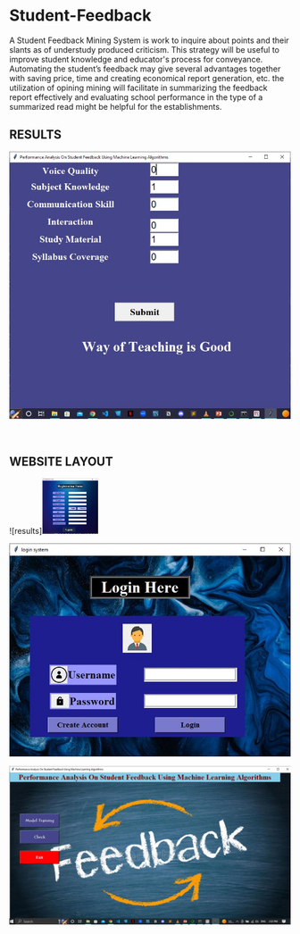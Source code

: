 # Student-Feedback

A Student Feedback Mining System is work to inquire about points and their slants as of understudy produced criticism. This strategy will be useful to improve student knowledge and educator's process for conveyance. Automating the student’s feedback may give several advantages together with saving price, time and creating economical report generation, etc. the utilization of opining mining will facilitate in summarizing the feedback report effectively and evaluating school performance in the type of a summarized read might be helpful for the establishments. 

## RESULTS
![results](check.JPG)

<br>

## WEBSITE LAYOUT
![results]<img src="registration.JPG" width="100" height="100" />

![results](login.JPG)

![results](gui.JPG)
